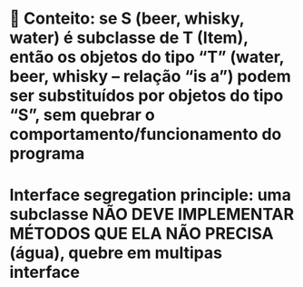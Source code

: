 
# 	Conteito: se S (beer, whisky, water) é subclasse de T (Item), então os objetos do tipo “T” (water, beer, whisky – relação “is a”) podem ser substituídos por objetos do tipo “S”, sem quebrar o comportamento/funcionamento do programa

# Interface segregation principle: uma subclasse NÃO DEVE IMPLEMENTAR MÉTODOS QUE ELA NÃO PRECISA (água), quebre em multipas interface